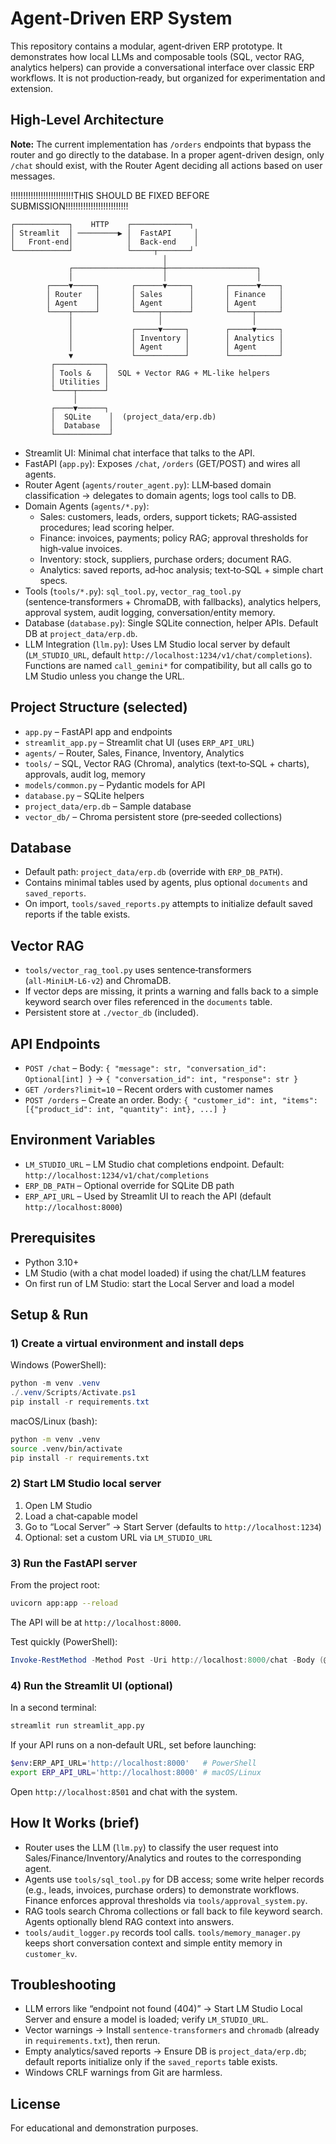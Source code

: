 # Agent‑Driven ERP System

This repository contains a modular, agent‑driven ERP prototype. It demonstrates how local LLMs and composable tools (SQL, vector RAG, analytics helpers) can provide a conversational interface over classic ERP workflows. It is not production‑ready, but organized for experimentation and extension.

## High‑Level Architecture

**Note:** The current implementation has `/orders` endpoints that bypass the router and go directly to the database. In a proper agent-driven design, only `/chat` should exist, with the Router Agent deciding all actions based on user messages.

!!!!!!!!!!!!!!!!!!!!!!!!!THIS SHOULD BE FIXED BEFORE SUBMISSION!!!!!!!!!!!!!!!!!!!!!!!!!

```
┌────────────┐    HTTP    ┌─────────────┐
│ Streamlit  │ ─────────▶ │  FastAPI     │
│   Front‑end│            │  Back‑end    │
└────────────┘            └─────┬───────┘
                                  │
             ┌────────────────────┼────────────────────┐
             │                    │                    │
        ┌────▼─────┐       ┌──────▼─────┐       ┌──────▼────┐
        │ Router   │       │ Sales      │       │ Finance   │
        │ Agent    │       │ Agent      │       │ Agent     │
        └────┬─────┘       └─────┬──────┘       └─────┬─────┘
             │                   │                    │
             │             ┌─────▼─────┐        ┌─────▼─────┐
             │             │ Inventory │        │ Analytics │
             │             │ Agent     │        │ Agent     │
             ▼             └───────────┘        └───────────┘
         ┌───────────┐
         │ Tools &   │  SQL + Vector RAG + ML‑like helpers
         │ Utilities │
         └────┬──────┘
              │
         ┌────▼──────┐
         │  SQLite    │  (project_data/erp.db)
         │  Database  │
         └────────────┘
```

- Streamlit UI: Minimal chat interface that talks to the API.
- FastAPI (`app.py`): Exposes `/chat`, `/orders` (GET/POST) and wires all agents.
- Router Agent (`agents/router_agent.py`): LLM‑based domain classification → delegates to domain agents; logs tool calls to DB.
- Domain Agents (`agents/*.py`):
  - Sales: customers, leads, orders, support tickets; RAG‑assisted procedures; lead scoring helper.
  - Finance: invoices, payments; policy RAG; approval thresholds for high‑value invoices.
  - Inventory: stock, suppliers, purchase orders; document RAG.
  - Analytics: saved reports, ad‑hoc analysis; text‑to‑SQL + simple chart specs.
- Tools (`tools/*.py`): `sql_tool.py`, `vector_rag_tool.py` (sentence‑transformers + ChromaDB, with fallbacks), analytics helpers, approval system, audit logging, conversation/entity memory.
- Database (`database.py`): Single SQLite connection, helper APIs. Default DB at `project_data/erp.db`.
- LLM Integration (`llm.py`): Uses LM Studio local server by default (`LM_STUDIO_URL`, default `http://localhost:1234/v1/chat/completions`). Functions are named `call_gemini*` for compatibility, but all calls go to LM Studio unless you change the URL.

## Project Structure (selected)

- `app.py` – FastAPI app and endpoints
- `streamlit_app.py` – Streamlit chat UI (uses `ERP_API_URL`)
- `agents/` – Router, Sales, Finance, Inventory, Analytics
- `tools/` – SQL, Vector RAG (Chroma), analytics (text‑to‑SQL + charts), approvals, audit log, memory
- `models/common.py` – Pydantic models for API
- `database.py` – SQLite helpers
- `project_data/erp.db` – Sample database
- `vector_db/` – Chroma persistent store (pre‑seeded collections)

## Database

- Default path: `project_data/erp.db` (override with `ERP_DB_PATH`).
- Contains minimal tables used by agents, plus optional `documents` and `saved_reports`.
- On import, `tools/saved_reports.py` attempts to initialize default saved reports if the table exists.

## Vector RAG

- `tools/vector_rag_tool.py` uses sentence‑transformers (`all‑MiniLM‑L6‑v2`) and ChromaDB.
- If vector deps are missing, it prints a warning and falls back to a simple keyword search over files referenced in the `documents` table.
- Persistent store at `./vector_db` (included).

## API Endpoints

- `POST /chat` – Body: `{ "message": str, "conversation_id": Optional[int] }` → `{ "conversation_id": int, "response": str }`
- `GET /orders?limit=10` – Recent orders with customer names
- `POST /orders` – Create an order. Body: `{ "customer_id": int, "items": [{"product_id": int, "quantity": int}, ...] }`

## Environment Variables

- `LM_STUDIO_URL` – LM Studio chat completions endpoint. Default: `http://localhost:1234/v1/chat/completions`
- `ERP_DB_PATH` – Optional override for SQLite DB path
- `ERP_API_URL` – Used by Streamlit UI to reach the API (default `http://localhost:8000`)

## Prerequisites

- Python 3.10+
- LM Studio (with a chat model loaded) if using the chat/LLM features
- On first run of LM Studio: start the Local Server and load a model

## Setup & Run

### 1) Create a virtual environment and install deps

Windows (PowerShell):

```powershell
python -m venv .venv
./.venv/Scripts/Activate.ps1
pip install -r requirements.txt
```

macOS/Linux (bash):

```bash
python -m venv .venv
source .venv/bin/activate
pip install -r requirements.txt
```

### 2) Start LM Studio local server

1. Open LM Studio
2. Load a chat‑capable model
3. Go to “Local Server” → Start Server (defaults to `http://localhost:1234`)
4. Optional: set a custom URL via `LM_STUDIO_URL`

### 3) Run the FastAPI server

From the project root:

```bash
uvicorn app:app --reload
```

The API will be at `http://localhost:8000`.

Test quickly (PowerShell):

```powershell
Invoke-RestMethod -Method Post -Uri http://localhost:8000/chat -Body (@{ message = 'show recent orders' } | ConvertTo-Json) -ContentType 'application/json'
```

### 4) Run the Streamlit UI (optional)

In a second terminal:

```bash
streamlit run streamlit_app.py
```

If your API runs on a non‑default URL, set before launching:

```bash
$env:ERP_API_URL='http://localhost:8000'   # PowerShell
export ERP_API_URL='http://localhost:8000' # macOS/Linux
```

Open `http://localhost:8501` and chat with the system.

## How It Works (brief)

- Router uses the LLM (`llm.py`) to classify the user request into Sales/Finance/Inventory/Analytics and routes to the corresponding agent.
- Agents use `tools/sql_tool.py` for DB access; some write helper records (e.g., leads, invoices, purchase orders) to demonstrate workflows. Finance enforces approval thresholds via `tools/approval_system.py`.
- RAG tools search Chroma collections or fall back to file keyword search. Agents optionally blend RAG context into answers.
- `tools/audit_logger.py` records tool calls. `tools/memory_manager.py` keeps short conversation context and simple entity memory in `customer_kv`.

## Troubleshooting

- LLM errors like “endpoint not found (404)” → Start LM Studio Local Server and ensure a model is loaded; verify `LM_STUDIO_URL`.
- Vector warnings → Install `sentence-transformers` and `chromadb` (already in `requirements.txt`), then rerun.
- Empty analytics/saved reports → Ensure DB is `project_data/erp.db`; default reports initialize only if the `saved_reports` table exists.
- Windows CRLF warnings from Git are harmless.

## License

For educational and demonstration purposes.

